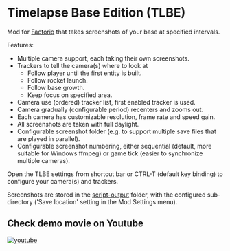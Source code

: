 # Timelapse Base Edition (TLBE)

Mod for [Factorio](http://www.factorio.com) that takes screenshots of your base at specified intervals.

Features:
* Multiple camera support, each taking their own screenshots.
* Trackers to tell the camera(s) where to look at
    * Follow player until the first entity is built.
    * Follow rocket launch.
    * Follow base growth.
    * Keep focus on specified area.
* Camera use (ordered) tracker list, first enabled tracker is used.
* Camera gradually (configurable period) recenters and zooms out.
* Each camera has customizable resolution, frame rate and speed gain.
* All screenshots are taken with full daylight.
* Configurable screenshot folder (e.g. to support multiple save files that are played in parallel).
* Configurable screenshot numbering, either sequential (default, more suitable for Windows ffmpeg) or game tick (easier to synchronize multiple cameras).

Open the TLBE settings from shortcut bar or CTRL-T (default key binding) to configure your camera(s) and trackers.

Screenshots are stored in the [script-output](https://wiki.factorio.com/Application_directory) folder, with the configured sub-directory ('Save location' setting in the Mod Settings menu).

## Check demo movie on Youtube

[![youtube](https://i.imgur.com/vX9LnBo.jpg)](https://www.youtube.com/watch?v=rJWjhw73ML8)